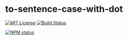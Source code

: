 # to-sentence-case-with-dot

[![MIT License](https://img.shields.io/badge/license-mit-green.svg?style=flat-square)](https://opensource.org/licenses/MIT)
[![Build Status](https://travis-ci.org/oprogramador/to-sentence-case-with-dot.svg?branch=master)](https://travis-ci.org/oprogramador/to-sentence-case-with-dot
)

[![NPM status](https://nodei.co/npm/to-sentence-case-with-dot.png?downloads=true&stars=true)](https://npmjs.org/package/to-sentence-case-with-dot
)
